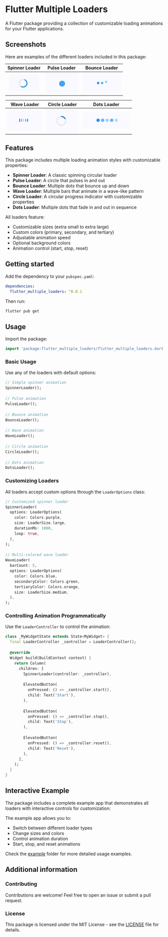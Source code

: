 # Flutter Multiple Loaders

A Flutter package providing a collection of customizable loading animations for your Flutter applications.

## Screenshots

Here are examples of the different loaders included in this package:

| Spinner Loader | Pulse Loader | Bounce Loader |
|:---:|:---:|:---:|
| ![Spinner Loader](screenshots/spinner_loader.gif) | ![Pulse Loader](screenshots/pulse_loader.gif) | ![Bounce Loader](screenshots/bounce_loader.gif) |

| Wave Loader | Circle Loader | Dots Loader |
|:---:|:---:|:---:|
| ![Wave Loader](screenshots/wave_loader.gif) | ![Circle Loader](screenshots/circle_loader.gif) | ![Dots Loader](screenshots/dots_loader.gif) |

## Features

This package includes multiple loading animation styles with customizable properties:

- **Spinner Loader**: A classic spinning circular loader
- **Pulse Loader**: A circle that pulses in and out
- **Bounce Loader**: Multiple dots that bounce up and down
- **Wave Loader**: Multiple bars that animate in a wave-like pattern
- **Circle Loader**: A circular progress indicator with customizable properties
- **Dots Loader**: Multiple dots that fade in and out in sequence

All loaders feature:
- Customizable sizes (extra small to extra large)
- Custom colors (primary, secondary, and tertiary)
- Adjustable animation speed
- Optional background colors
- Animation control (start, stop, reset)

## Getting started

Add the dependency to your `pubspec.yaml`:

```yaml
dependencies:
  flutter_multiple_loaders: ^0.0.1
```

Then run:

```bash
flutter pub get
```

## Usage

Import the package:

```dart
import 'package:flutter_multiple_loaders/flutter_multiple_loaders.dart';
```

### Basic Usage

Use any of the loaders with default options:

```dart
// Simple spinner animation
SpinnerLoader();

// Pulse animation
PulseLoader();

// Bounce animation 
BounceLoader();

// Wave animation
WaveLoader();

// Circle animation
CircleLoader();

// Dots animation
DotsLoader();
```

### Customizing Loaders

All loaders accept custom options through the `LoaderOptions` class:

```dart
// Customized spinner loader
SpinnerLoader(
  options: LoaderOptions(
    color: Colors.purple,
    size: LoaderSize.large,
    durationMs: 1000,
    loop: true,
  ),
);

// Multi-colored wave loader
WaveLoader(
  barCount: 5,
  options: LoaderOptions(
    color: Colors.blue,
    secondaryColor: Colors.green,
    tertiaryColor: Colors.orange,
    size: LoaderSize.medium,
  ),
);
```

### Controlling Animation Programmatically

Use the `LoaderController` to control the animation:

```dart
class _MyWidgetState extends State<MyWidget> {
  final LoaderController _controller = LoaderController();
  
  @override
  Widget build(BuildContext context) {
    return Column(
      children: [
        SpinnerLoader(controller: _controller),
        
        ElevatedButton(
          onPressed: () => _controller.start(),
          child: Text('Start'),
        ),
        
        ElevatedButton(
          onPressed: () => _controller.stop(),
          child: Text('Stop'),
        ),
        
        ElevatedButton(
          onPressed: () => _controller.reset(),
          child: Text('Reset'),
        ),
      ],
    );
  }
}
```

## Interactive Example

The package includes a complete example app that demonstrates all loaders with interactive controls for customization:
 

The example app allows you to:
- Switch between different loader types
- Change sizes and colors
- Control animation duration
- Start, stop, and reset animations

Check the [example](./example) folder for more detailed usage examples.

## Additional information

### Contributing

Contributions are welcome! Feel free to open an issue or submit a pull request.

### License

This package is licensed under the MIT License - see the [LICENSE](LICENSE) file for details.
